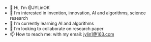 - 👋 Hi, I’m @JYLinOK
- 👀 I’m interested in invention, innovation, AI and algorithms, science research
- 🌱 I’m currently learning AI and algorithms
- 💞️ I’m looking to collaborate on research paper
- 📫 How to reach me: with my email: jylin1@163.com

<!---
JYLinOK/JYLinOK is a ✨ special ✨ repository because its `README.md` (this file) appears on your GitHub profile.
You can click the Preview link to take a look at your changes.
--->
